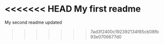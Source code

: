 <<<<<<< HEAD
My first readme
=======
My second readme updated


>>>>>>> 7ad3f2400c192392134f85cb08fb93e0706677d0
